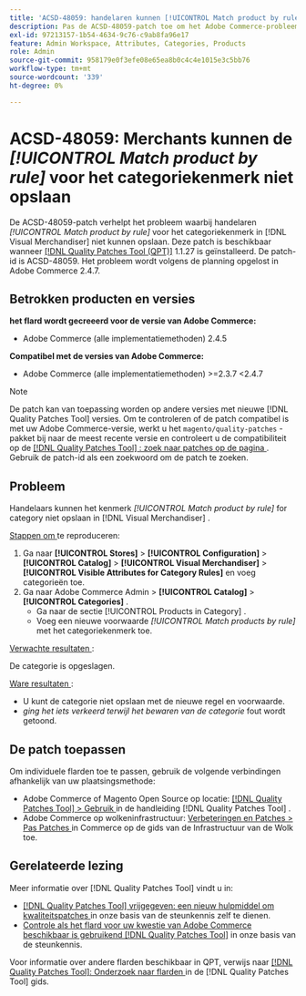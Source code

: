 ```yaml
---
title: 'ACSD-48059: handelaren kunnen [!UICONTROL Match product by rule] niet opslaan voor het kenmerk Categorieën.'
description: Pas de ACSD-48059-patch toe om het Adobe Commerce-probleem op te lossen, waarbij handelaren het [!UICONTROL Match product by rule] voor het kenmerk Categorieën niet kunnen opslaan.
exl-id: 97213157-1b54-4634-9c76-c9ab8fa96e17
feature: Admin Workspace, Attributes, Categories, Products
role: Admin
source-git-commit: 958179e0f3efe08e65ea8b0c4c4e1015e3c5bb76
workflow-type: tm+mt
source-wordcount: '339'
ht-degree: 0%

---
```


# ACSD-48059: Merchants kunnen de *[!UICONTROL Match product by rule]* voor het categoriekenmerk niet opslaan

De ACSD-48059-patch verhelpt het probleem waarbij handelaren *[!UICONTROL Match product by rule]* voor het categoriekenmerk in [!DNL Visual Merchandiser] niet kunnen opslaan. Deze patch is beschikbaar wanneer [[!DNL Quality Patches Tool (QPT)]](/help/announcements/adobe-commerce-announcements/magento-quality-patches-released-new-tool-to-self-serve-quality-patches.md) 1.1.27 is geïnstalleerd. De patch-id is ACSD-48059. Het probleem wordt volgens de planning opgelost in Adobe Commerce 2.4.7.

## Betrokken producten en versies

**het flard wordt gecreeerd voor de versie van Adobe Commerce:**

* Adobe Commerce (alle implementatiemethoden) 2.4.5

**Compatibel met de versies van Adobe Commerce:**

* Adobe Commerce (alle implementatiemethoden) >=2.3.7 &lt;2.4.7

>[!NOTE]
>
>De patch kan van toepassing worden op andere versies met nieuwe [!DNL Quality Patches Tool] versies. Om te controleren of de patch compatibel is met uw Adobe Commerce-versie, werkt u het `magento/quality-patches` -pakket bij naar de meest recente versie en controleert u de compatibiliteit op de [[!DNL Quality Patches Tool] : zoek naar patches op de pagina ](https://experienceleague.adobe.com/tools/commerce-quality-patches/index.html?lang=nl-NL) . Gebruik de patch-id als een zoekwoord om de patch te zoeken.

## Probleem

Handelaars kunnen het kenmerk *[!UICONTROL Match product by rule]* for category niet opslaan in [!DNL Visual Merchandiser] .

<u> Stappen om </u> te reproduceren:

1. Ga naar **[!UICONTROL Stores]** > **[!UICONTROL Configuration]** > **[!UICONTROL Catalog]** > **[!UICONTROL Visual Merchandiser]** > **[!UICONTROL Visible Attributes for Category Rules]** en voeg categorieën toe.
1. Ga naar Adobe Commerce Admin > **[!UICONTROL Catalog]** > **[!UICONTROL Categories]** .
   * Ga naar de sectie [!UICONTROL Products in Category] .
   * Voeg een nieuwe voorwaarde *[!UICONTROL Match products by rule]* met het categoriekenmerk toe.

<u> Verwachte resultaten </u>:

De categorie is opgeslagen.

<u> Ware resultaten </u>:

* U kunt de categorie niet opslaan met de nieuwe regel en voorwaarde.
* *ging het iets verkeerd terwijl het bewaren van de categorie* fout wordt getoond.

## De patch toepassen

Om individuele flarden toe te passen, gebruik de volgende verbindingen afhankelijk van uw plaatsingsmethode:

* Adobe Commerce of Magento Open Source op locatie: [[!DNL Quality Patches Tool]  > Gebruik ](https://experienceleague.adobe.com/docs/commerce-operations/tools/quality-patches-tool/usage.html?lang=nl-NL) in de handleiding [!DNL Quality Patches Tool] .
* Adobe Commerce op wolkeninfrastructuur: [ Verbeteringen en Patches > Pas Patches ](https://experienceleague.adobe.com/docs/commerce-cloud-service/user-guide/develop/upgrade/apply-patches.html?lang=nl-NL) in Commerce op de gids van de Infrastructuur van de Wolk toe.

## Gerelateerde lezing

Meer informatie over [!DNL Quality Patches Tool] vindt u in:

* [[!DNL Quality Patches Tool]  vrijgegeven: een nieuw hulpmiddel om kwaliteitspatches ](/help/announcements/adobe-commerce-announcements/magento-quality-patches-released-new-tool-to-self-serve-quality-patches.md) in onze basis van de steunkennis zelf te dienen.
* [ Controle als het flard voor uw kwestie van Adobe Commerce beschikbaar is gebruikend  [!DNL Quality Patches Tool]](/help/support-tools/patches-available-in-qpt-tool/check-patch-for-magento-issue-with-magento-quality-patches.md) in onze basis van de steunkennis.

Voor informatie over andere flarden beschikbaar in QPT, verwijs naar [[!DNL Quality Patches Tool]: Onderzoek naar flarden ](https://experienceleague.adobe.com/tools/commerce-quality-patches/index.html?lang=nl-NL) in de [!DNL Quality Patches Tool] gids.
